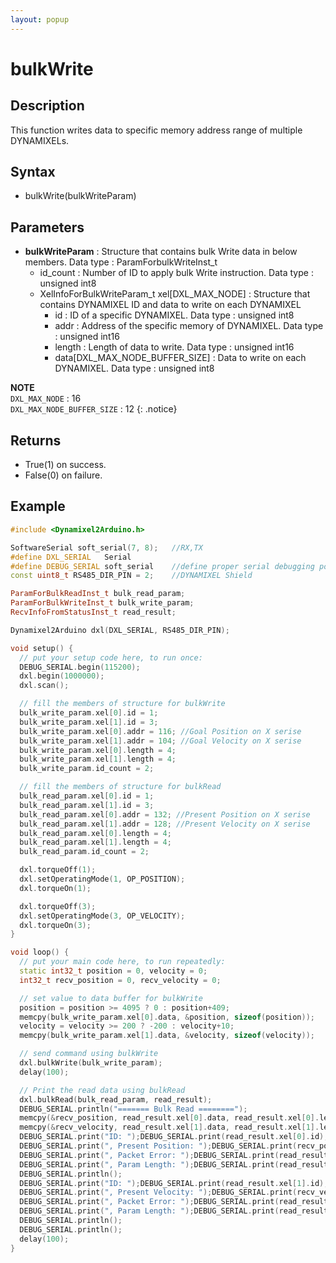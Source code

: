 ```yaml
---
layout: popup
---
```


# bulkWrite

## Description

This function writes data to specific memory address range of multiple DYNAMIXELs.

## Syntax

- bulkWrite(bulkWriteParam)

## Parameters

- **bulkWriteParam** : Structure that contains bulk Write data in below members. Data type : ParamForbulkWriteInst_t
  - id_count : Number of ID to apply bulk Write instruction. Data type : unsigned int8
  - XelInfoForBulkWriteParam_t xel[DXL_MAX_NODE] : Structure that contains DYNAMIXEL ID and data to write on each DYNAMIXEL
    - id : ID of a specific DYNAMIXEL. Data type : unsigned int8
    - addr : Address of the specific memory of DYNAMIXEL. Data type : unsigned int16
    - length : Length of data to write. Data type : unsigned int16
    - data[DXL_MAX_NODE_BUFFER_SIZE] : Data to write on each DYNAMIXEL. Data type : unsigned int8

**NOTE**  
`DXL_MAX_NODE` : 16  
`DXL_MAX_NODE_BUFFER_SIZE` : 12
{: .notice}

## Returns

- True(1) on success.
- False(0) on failure.

## Example

```c++
#include <Dynamixel2Arduino.h>

SoftwareSerial soft_serial(7, 8);   //RX,TX
#define DXL_SERIAL   Serial
#define DEBUG_SERIAL soft_serial    //define proper serial debugging port for the board
const uint8_t RS485_DIR_PIN = 2;    //DYNAMIXEL Shield

ParamForBulkReadInst_t bulk_read_param;
ParamForBulkWriteInst_t bulk_write_param;
RecvInfoFromStatusInst_t read_result;

Dynamixel2Arduino dxl(DXL_SERIAL, RS485_DIR_PIN);

void setup() {
  // put your setup code here, to run once:
  DEBUG_SERIAL.begin(115200);
  dxl.begin(1000000);
  dxl.scan();

  // fill the members of structure for bulkWrite
  bulk_write_param.xel[0].id = 1;
  bulk_write_param.xel[1].id = 3;
  bulk_write_param.xel[0].addr = 116; //Goal Position on X serise
  bulk_write_param.xel[1].addr = 104; //Goal Velocity on X serise
  bulk_write_param.xel[0].length = 4;
  bulk_write_param.xel[1].length = 4;
  bulk_write_param.id_count = 2;

  // fill the members of structure for bulkRead
  bulk_read_param.xel[0].id = 1;
  bulk_read_param.xel[1].id = 3;
  bulk_read_param.xel[0].addr = 132; //Present Position on X serise
  bulk_read_param.xel[1].addr = 128; //Present Velocity on X serise
  bulk_read_param.xel[0].length = 4;
  bulk_read_param.xel[1].length = 4;  
  bulk_read_param.id_count = 2;

  dxl.torqueOff(1);
  dxl.setOperatingMode(1, OP_POSITION);
  dxl.torqueOn(1);

  dxl.torqueOff(3);
  dxl.setOperatingMode(3, OP_VELOCITY);
  dxl.torqueOn(3);
}

void loop() {
  // put your main code here, to run repeatedly:
  static int32_t position = 0, velocity = 0;
  int32_t recv_position = 0, recv_velocity = 0;

  // set value to data buffer for bulkWrite
  position = position >= 4095 ? 0 : position+409;
  memcpy(bulk_write_param.xel[0].data, &position, sizeof(position));
  velocity = velocity >= 200 ? -200 : velocity+10;
  memcpy(bulk_write_param.xel[1].data, &velocity, sizeof(velocity));

  // send command using bulkWrite
  dxl.bulkWrite(bulk_write_param);
  delay(100);

  // Print the read data using bulkRead
  dxl.bulkRead(bulk_read_param, read_result);
  DEBUG_SERIAL.println("======= Bulk Read ========");
  memcpy(&recv_position, read_result.xel[0].data, read_result.xel[0].length);
  memcpy(&recv_velocity, read_result.xel[1].data, read_result.xel[1].length);
  DEBUG_SERIAL.print("ID: ");DEBUG_SERIAL.print(read_result.xel[0].id);DEBUG_SERIAL.print(" ");
  DEBUG_SERIAL.print(", Present Position: ");DEBUG_SERIAL.print(recv_position);DEBUG_SERIAL.print(" ");
  DEBUG_SERIAL.print(", Packet Error: ");DEBUG_SERIAL.print(read_result.xel[0].error);DEBUG_SERIAL.print(" ");
  DEBUG_SERIAL.print(", Param Length: ");DEBUG_SERIAL.print(read_result.xel[0].length);DEBUG_SERIAL.print(" ");
  DEBUG_SERIAL.println();
  DEBUG_SERIAL.print("ID: ");DEBUG_SERIAL.print(read_result.xel[1].id);DEBUG_SERIAL.print(" ");
  DEBUG_SERIAL.print(", Present Velocity: ");DEBUG_SERIAL.print(recv_velocity);DEBUG_SERIAL.print(" ");
  DEBUG_SERIAL.print(", Packet Error: ");DEBUG_SERIAL.print(read_result.xel[1].error);DEBUG_SERIAL.print(" ");
  DEBUG_SERIAL.print(", Param Length: ");DEBUG_SERIAL.print(read_result.xel[1].length);DEBUG_SERIAL.print(" ");
  DEBUG_SERIAL.println();
  DEBUG_SERIAL.println();
  delay(100);
}
```
